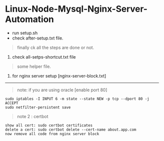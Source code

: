 # Linux-Node-Mysql-Nginx-Server-Automation


- run setup.sh
- check after-setup.txt file.


> finally ck all the steps are done or not.
  1. check all-setps-shortcut.txt file

> some helper file.
  1. for nginx server setup [nginx-server-block.txt]

---
> note: if you are using oracle [enable port 80]

```
sudo iptables -I INPUT 6 -m state --state NEW -p tcp --dport 80 -j ACCEPT
sudo netfilter-persistent save
```

> note 2 : certbot
```
show all cert: sudo certbot certificates
delete a cert: sudo certbot delete --cert-name about.app.com
now remove all code from nginx server block 
```
